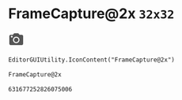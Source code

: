 # FrameCapture@2x `32x32`
<img src="/img/FrameCapture@2x.png" width=32 height=32>

``` CSharp
EditorGUIUtility.IconContent("FrameCapture@2x")
```
```
FrameCapture@2x
```
```
631677252826075006
```
